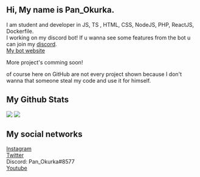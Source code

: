 ## Hi, My name is Pan_Okurka.
 
I am student and developer in JS, TS , HTML, CSS, NodeJS, PHP, ReactJS, Dockerfile. <br>
I working on my discord bot! If u wanna see some features from the bot u can join my [discord](https://dsc.gg/cucumber-dev).<br>
[My bot website](https://baby-cucumber.com)

More project's comming soon!

of course here on GitHub are not every project shown because I don't wanna that someone steal my code and use it for himself.

## My Github Stats

<img src="https://github-readme-stats-panokurka007.vercel.app/api?username=PanOkurka&show_icons=true&bg_color=040f0f&title_color=2f97c1&icon_color=f5b700&text_color=0cf574">

<img src="https://github-readme-stats-panokurka007.vercel.app/api/top-langs/?username=PanOkurka&langs_count=8&bg_color=040f0f&title_color=2f97c1&icon_color=f5b700&text_color=0cf574">

<script type="text/javascript" src="https://cdnjs.buymeacoffee.com/1.0.0/button.prod.min.js" data-name="bmc-button" data-slug="panokurka" data-color="#40DCA5" data-emoji=""  data-font="Cookie" data-text="Buy me a coffee" data-outline-color="#000000" data-font-color="#ffffff" data-coffee-color="#FFDD00" ></script>


## My social networks

[Instagram](https://instagram.com/panokurka_official)<br>
[Twitter](https://twitter.com/Pan_Okurka)<br>
Discord: Pan_Okurka#8577 <br>
[Youtube](https://www.youtube.com/channel/UCZh3wq3_2u575sbXoJm5BiQ)
<br>
